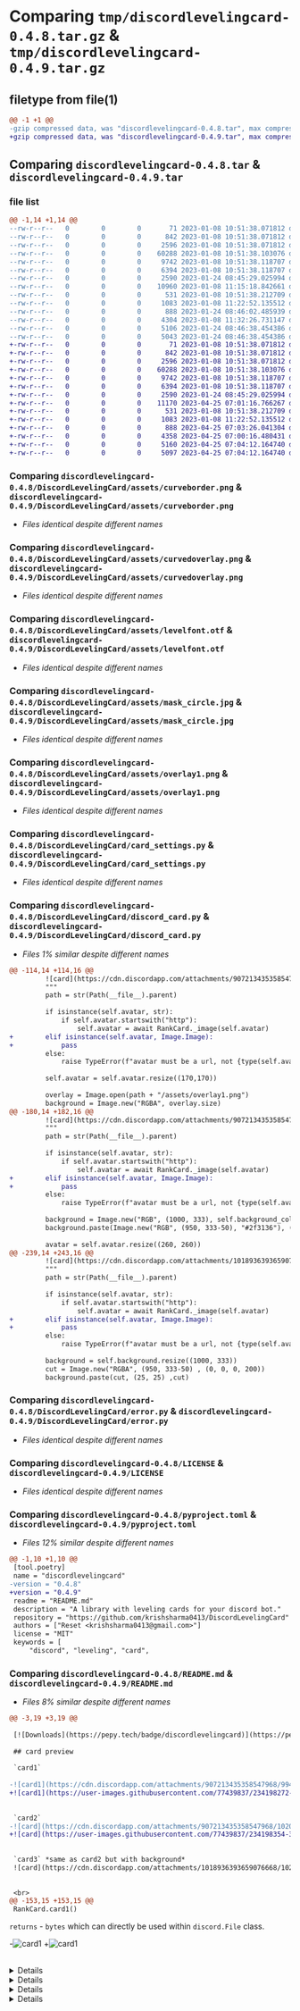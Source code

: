 # Comparing `tmp/discordlevelingcard-0.4.8.tar.gz` & `tmp/discordlevelingcard-0.4.9.tar.gz`

## filetype from file(1)

```diff
@@ -1 +1 @@
-gzip compressed data, was "discordlevelingcard-0.4.8.tar", max compression
+gzip compressed data, was "discordlevelingcard-0.4.9.tar", max compression
```

## Comparing `discordlevelingcard-0.4.8.tar` & `discordlevelingcard-0.4.9.tar`

### file list

```diff
@@ -1,14 +1,14 @@
--rw-r--r--   0        0        0       71 2023-01-08 10:51:38.071812 discordlevelingcard-0.4.8/DiscordLevelingCard/__init__.py
--rw-r--r--   0        0        0      842 2023-01-08 10:51:38.071812 discordlevelingcard-0.4.8/DiscordLevelingCard/assets/curveborder.png
--rw-r--r--   0        0        0     2596 2023-01-08 10:51:38.071812 discordlevelingcard-0.4.8/DiscordLevelingCard/assets/curvedoverlay.png
--rw-r--r--   0        0        0    60288 2023-01-08 10:51:38.103076 discordlevelingcard-0.4.8/DiscordLevelingCard/assets/levelfont.otf
--rw-r--r--   0        0        0     9742 2023-01-08 10:51:38.118707 discordlevelingcard-0.4.8/DiscordLevelingCard/assets/mask_circle.jpg
--rw-r--r--   0        0        0     6394 2023-01-08 10:51:38.118707 discordlevelingcard-0.4.8/DiscordLevelingCard/assets/overlay1.png
--rw-r--r--   0        0        0     2590 2023-01-24 08:45:29.025994 discordlevelingcard-0.4.8/DiscordLevelingCard/card_settings.py
--rw-r--r--   0        0        0    10960 2023-01-08 11:15:18.842661 discordlevelingcard-0.4.8/DiscordLevelingCard/discord_card.py
--rw-r--r--   0        0        0      531 2023-01-08 10:51:38.212709 discordlevelingcard-0.4.8/DiscordLevelingCard/error.py
--rw-r--r--   0        0        0     1083 2023-01-08 11:22:52.135512 discordlevelingcard-0.4.8/LICENSE
--rw-r--r--   0        0        0      888 2023-01-24 08:46:02.485939 discordlevelingcard-0.4.8/pyproject.toml
--rw-r--r--   0        0        0     4304 2023-01-08 11:32:26.731147 discordlevelingcard-0.4.8/README.md
--rw-r--r--   0        0        0     5106 2023-01-24 08:46:38.454386 discordlevelingcard-0.4.8/setup.py
--rw-r--r--   0        0        0     5043 2023-01-24 08:46:38.454386 discordlevelingcard-0.4.8/PKG-INFO
+-rw-r--r--   0        0        0       71 2023-01-08 10:51:38.071812 discordlevelingcard-0.4.9/DiscordLevelingCard/__init__.py
+-rw-r--r--   0        0        0      842 2023-01-08 10:51:38.071812 discordlevelingcard-0.4.9/DiscordLevelingCard/assets/curveborder.png
+-rw-r--r--   0        0        0     2596 2023-01-08 10:51:38.071812 discordlevelingcard-0.4.9/DiscordLevelingCard/assets/curvedoverlay.png
+-rw-r--r--   0        0        0    60288 2023-01-08 10:51:38.103076 discordlevelingcard-0.4.9/DiscordLevelingCard/assets/levelfont.otf
+-rw-r--r--   0        0        0     9742 2023-01-08 10:51:38.118707 discordlevelingcard-0.4.9/DiscordLevelingCard/assets/mask_circle.jpg
+-rw-r--r--   0        0        0     6394 2023-01-08 10:51:38.118707 discordlevelingcard-0.4.9/DiscordLevelingCard/assets/overlay1.png
+-rw-r--r--   0        0        0     2590 2023-01-24 08:45:29.025994 discordlevelingcard-0.4.9/DiscordLevelingCard/card_settings.py
+-rw-r--r--   0        0        0    11170 2023-04-25 07:01:16.766267 discordlevelingcard-0.4.9/DiscordLevelingCard/discord_card.py
+-rw-r--r--   0        0        0      531 2023-01-08 10:51:38.212709 discordlevelingcard-0.4.9/DiscordLevelingCard/error.py
+-rw-r--r--   0        0        0     1083 2023-01-08 11:22:52.135512 discordlevelingcard-0.4.9/LICENSE
+-rw-r--r--   0        0        0      888 2023-04-25 07:03:26.041304 discordlevelingcard-0.4.9/pyproject.toml
+-rw-r--r--   0        0        0     4358 2023-04-25 07:00:16.480431 discordlevelingcard-0.4.9/README.md
+-rw-r--r--   0        0        0     5160 2023-04-25 07:04:12.164740 discordlevelingcard-0.4.9/setup.py
+-rw-r--r--   0        0        0     5097 2023-04-25 07:04:12.164740 discordlevelingcard-0.4.9/PKG-INFO
```

### Comparing `discordlevelingcard-0.4.8/DiscordLevelingCard/assets/curveborder.png` & `discordlevelingcard-0.4.9/DiscordLevelingCard/assets/curveborder.png`

 * *Files identical despite different names*

### Comparing `discordlevelingcard-0.4.8/DiscordLevelingCard/assets/curvedoverlay.png` & `discordlevelingcard-0.4.9/DiscordLevelingCard/assets/curvedoverlay.png`

 * *Files identical despite different names*

### Comparing `discordlevelingcard-0.4.8/DiscordLevelingCard/assets/levelfont.otf` & `discordlevelingcard-0.4.9/DiscordLevelingCard/assets/levelfont.otf`

 * *Files identical despite different names*

### Comparing `discordlevelingcard-0.4.8/DiscordLevelingCard/assets/mask_circle.jpg` & `discordlevelingcard-0.4.9/DiscordLevelingCard/assets/mask_circle.jpg`

 * *Files identical despite different names*

### Comparing `discordlevelingcard-0.4.8/DiscordLevelingCard/assets/overlay1.png` & `discordlevelingcard-0.4.9/DiscordLevelingCard/assets/overlay1.png`

 * *Files identical despite different names*

### Comparing `discordlevelingcard-0.4.8/DiscordLevelingCard/card_settings.py` & `discordlevelingcard-0.4.9/DiscordLevelingCard/card_settings.py`

 * *Files identical despite different names*

### Comparing `discordlevelingcard-0.4.8/DiscordLevelingCard/discord_card.py` & `discordlevelingcard-0.4.9/DiscordLevelingCard/discord_card.py`

 * *Files 1% similar despite different names*

```diff
@@ -114,14 +114,16 @@
         ![card](https://cdn.discordapp.com/attachments/907213435358547968/1019966057294860328/final.png)
         """
         path = str(Path(__file__).parent)
 
         if isinstance(self.avatar, str):
             if self.avatar.startswith("http"):
                 self.avatar = await RankCard._image(self.avatar)
+        elif isinstance(self.avatar, Image.Image):
+            pass
         else:
             raise TypeError(f"avatar must be a url, not {type(self.avatar)}") 
 
         self.avatar = self.avatar.resize((170,170))
 
         overlay = Image.open(path + "/assets/overlay1.png")
         background = Image.new("RGBA", overlay.size)
@@ -180,14 +182,16 @@
         ![card](https://cdn.discordapp.com/attachments/907213435358547968/1020968412144480316/final.png)
         """
         path = str(Path(__file__).parent)
 
         if isinstance(self.avatar, str):
             if self.avatar.startswith("http"):
                 self.avatar = await RankCard._image(self.avatar)
+        elif isinstance(self.avatar, Image.Image):
+            pass
         else:
             raise TypeError(f"avatar must be a url, not {type(self.avatar)}") 
 
         background = Image.new("RGB", (1000, 333), self.background_color)
         background.paste(Image.new("RGB", (950, 333-50), "#2f3136"), (25, 25) )
 
         avatar = self.avatar.resize((260, 260))
@@ -239,14 +243,16 @@
         ![card](https://cdn.discordapp.com/attachments/1018936393659076668/1022149875544113172/rank.png)
         """
         path = str(Path(__file__).parent)
 
         if isinstance(self.avatar, str):
             if self.avatar.startswith("http"):
                 self.avatar = await RankCard._image(self.avatar)
+        elif isinstance(self.avatar, Image.Image):
+            pass
         else:
             raise TypeError(f"avatar must be a url, not {type(self.avatar)}") 
 
         background = self.background.resize((1000, 333))
         cut = Image.new("RGBA", (950, 333-50) , (0, 0, 0, 200))
         background.paste(cut, (25, 25) ,cut)
```

### Comparing `discordlevelingcard-0.4.8/DiscordLevelingCard/error.py` & `discordlevelingcard-0.4.9/DiscordLevelingCard/error.py`

 * *Files identical despite different names*

### Comparing `discordlevelingcard-0.4.8/LICENSE` & `discordlevelingcard-0.4.9/LICENSE`

 * *Files identical despite different names*

### Comparing `discordlevelingcard-0.4.8/pyproject.toml` & `discordlevelingcard-0.4.9/pyproject.toml`

 * *Files 12% similar despite different names*

```diff
@@ -1,10 +1,10 @@
 [tool.poetry]
 name = "discordlevelingcard"
-version = "0.4.8"
+version = "0.4.9"
 readme = "README.md"
 description = "A library with leveling cards for your discord bot."
 repository = "https://github.com/krishsharma0413/DiscordLevelingCard"
 authors = ["Reset <krishsharma0413@gmail.com>"]
 license = "MIT"
 keywords = [
     "discord", "leveling", "card",
```

### Comparing `discordlevelingcard-0.4.8/README.md` & `discordlevelingcard-0.4.9/README.md`

 * *Files 8% similar despite different names*

```diff
@@ -3,19 +3,19 @@
 
 [![Downloads](https://pepy.tech/badge/discordlevelingcard)](https://pepy.tech/project/discordlevelingcard)
 
 ## card preview
 
 `card1`
 
-![card1](https://cdn.discordapp.com/attachments/907213435358547968/994620579816681572/unknown.png)
+![card1](https://user-images.githubusercontent.com/77439837/234198272-3dcaabb0-0f38-4d51-9938-de4b0ad42123.png)
 
 
 `card2`
-![card](https://cdn.discordapp.com/attachments/907213435358547968/1020968412144480316/final.png)
+![card](https://user-images.githubusercontent.com/77439837/234198354-315e9420-9bd7-47bd-87ed-b21c3772646c.png)
 
 
 `card3` *same as card2 but with background*
 ![card](https://cdn.discordapp.com/attachments/1018936393659076668/1022149875544113172/rank.png)
 
 
 <br>
@@ -153,15 +153,15 @@
 RankCard.card1()
 ```
 
 `returns` - `bytes` which can directly be used within `discord.File` class.
 
 
 
-![card1](https://cdn.discordapp.com/attachments/907213435358547968/994620579816681572/unknown.png)
+![card1](https://user-images.githubusercontent.com/77439837/234198272-3dcaabb0-0f38-4d51-9938-de4b0ad42123.png)
 
 <br>
 
 </details>
 
 
 <details>
@@ -173,15 +173,15 @@
 RankCard.card2()
 ```
 
 `returns` - `bytes` which can directly be used within `discord.File` class.
 
 
 
-![card](https://cdn.discordapp.com/attachments/907213435358547968/1020968412144480316/final.png)
+![card](https://user-images.githubusercontent.com/77439837/234198354-315e9420-9bd7-47bd-87ed-b21c3772646c.png)
 
 <br>
 
 </details>
 
 
 <details>
```

### Comparing `discordlevelingcard-0.4.8/setup.py` & `discordlevelingcard-0.4.9/setup.py`

 * *Files 8% similar despite different names*

```diff
@@ -8,17 +8,17 @@
 {'': ['*'], 'DiscordLevelingCard': ['assets/*']}
 
 install_requires = \
 ['Pillow>=9.2.0,<10.0.0', 'aiohttp>=3.8.1,<4.0.0', 'requests>=2.28.1,<3.0.0']
 
 setup_kwargs = {
     'name': 'discordlevelingcard',
-    'version': '0.4.8',
+    'version': '0.4.9',
     'description': 'A library with leveling cards for your discord bot.',
-    'long_description': '# DiscordLevelingCard\nA library with Rank cards for your discord bot.\n\n[![Downloads](https://pepy.tech/badge/discordlevelingcard)](https://pepy.tech/project/discordlevelingcard)\n\n## card preview\n\n`card1`\n\n![card1](https://cdn.discordapp.com/attachments/907213435358547968/994620579816681572/unknown.png)\n\n\n`card2`\n![card](https://cdn.discordapp.com/attachments/907213435358547968/1020968412144480316/final.png)\n\n\n`card3` *same as card2 but with background*\n![card](https://cdn.discordapp.com/attachments/1018936393659076668/1022149875544113172/rank.png)\n\n\n<br>\n\n## installation\n\n`for pypi version`\n```sh\npip install discordlevelingcard\n```\n\n`for github developement version`\n```sh\npip install git+https://github.com/krishsharma0413/DiscordLevelingCard\n```\n\n## How To Use\n\nIf you don\'t provide `path` then the method will return `bytes` which can directly be used in discord.py/disnake/pycord/nextcord \'s `File class`.\n\n\n<br>\n\n\n## Example\n\n`since no path was provided, it returns bytes which can directly be used in discord.py and its fork\'s File class.`\n\n```py\nfrom disnake.ext import commands\nfrom DiscordLevelingCard import RankCard, Settings\nimport disnake\n\nclient = commands.Bot()\n# define background, bar_color, text_color at one place\ncard_settings = Settings(\n    background="url or path to background image",\n    text_color="white",\n    bar_color="#000000"\n)\n\n@client.slash_command(name="rank")\nasync def user_rank_card(ctx, user:disnake.Member):\n    await ctx.response.defer()\n    a = RankCard(\n        settings=card_settings,\n        avatar=user.display_avatar.url,\n        level=1,\n        current_exp=1,\n        max_exp=1,\n        username="cool username"\n    )\n    image = await a.card1()\n    await ctx.edit_original_message(file=disnake.File(image, filename="rank.png")) # providing filename is very important\n\n```\n\n<br>\n\n## Documentation\n\n\n<details>\n\n<summary> <span style="color:yellow">RankCard</span> class</summary>\n\n<br>\n\n`__init__` method\n\n```py\nRankCard(\n    settings: Settings,\n    avatar:str,\n    level:int,\n    current_exp:int,\n    max_exp:int,\n    username:str,\n    rank: Optional[int] = None\n)\n```\n\n- `settings` - Settings class from DiscordLevelingCard.\n\n- `avatar` - avatar image url.\n\n- `level` - level of the user.\n\n- `current_exp` - current exp of the user.\n\n- `max_exp` - max exp of the user.\n\n- `username` - username of the user.\n\n- `rank` - rank of the user. (optional)\n\n</details>\n\n<details>\n\n<summary> <span style="color:yellow">Settings</span> class</summary>\n\n<br>\n\n`__init__` method\n\n```py\nSettings(\n    background: Union[PathLike, BufferedIOBase, str],\n    bar_color: Optional[str] = \'white\',\n    text_color: Optional[str] = \'white\',\n    background_color: Optional[str]= "#36393f"\n\n)\n```\n\n- `background` - background image url or file-object in `rb` mode.\n  - `4:1` aspect ratio recommended.\n\n- `bar_color` - color of the bar [example: "white" or "#000000"]\n\n- `text_color` - color of the text [example: "white" or "#000000"]\n\n- `background_color` - color of the background [example: "white" or "#000000"]\n\n</details>\n\n\n<details>\n\n<summary> <span style="color:yellow">card1</span> method</summary>\n\n\n```py\nRankCard.card1()\n```\n\n`returns` - `bytes` which can directly be used within `discord.File` class.\n\n\n\n![card1](https://cdn.discordapp.com/attachments/907213435358547968/994620579816681572/unknown.png)\n\n<br>\n\n</details>\n\n\n<details>\n\n<summary> <span style="color:yellow">card2</span> method</summary>\n\n\n```py\nRankCard.card2()\n```\n\n`returns` - `bytes` which can directly be used within `discord.File` class.\n\n\n\n![card](https://cdn.discordapp.com/attachments/907213435358547968/1020968412144480316/final.png)\n\n<br>\n\n</details>\n\n\n<details>\n\n<summary> <span style="color:yellow">card3</span> method</summary>\n\n\n```py\nRankCard.card3()\n```\n\n`returns` - `bytes` which can directly be used within `discord.File` class.\n\n\n\n![card](https://cdn.discordapp.com/attachments/1018936393659076668/1022149875544113172/rank.png)\n\n<br>\n\n</details>\n\n<br><br>\nplease star the <a href="https://github.com/krishsharma0413/DiscordLevelingCard">repository</a> if you like it :D\n',
+    'long_description': '# DiscordLevelingCard\nA library with Rank cards for your discord bot.\n\n[![Downloads](https://pepy.tech/badge/discordlevelingcard)](https://pepy.tech/project/discordlevelingcard)\n\n## card preview\n\n`card1`\n\n![card1](https://user-images.githubusercontent.com/77439837/234198272-3dcaabb0-0f38-4d51-9938-de4b0ad42123.png)\n\n\n`card2`\n![card](https://user-images.githubusercontent.com/77439837/234198354-315e9420-9bd7-47bd-87ed-b21c3772646c.png)\n\n\n`card3` *same as card2 but with background*\n![card](https://cdn.discordapp.com/attachments/1018936393659076668/1022149875544113172/rank.png)\n\n\n<br>\n\n## installation\n\n`for pypi version`\n```sh\npip install discordlevelingcard\n```\n\n`for github developement version`\n```sh\npip install git+https://github.com/krishsharma0413/DiscordLevelingCard\n```\n\n## How To Use\n\nIf you don\'t provide `path` then the method will return `bytes` which can directly be used in discord.py/disnake/pycord/nextcord \'s `File class`.\n\n\n<br>\n\n\n## Example\n\n`since no path was provided, it returns bytes which can directly be used in discord.py and its fork\'s File class.`\n\n```py\nfrom disnake.ext import commands\nfrom DiscordLevelingCard import RankCard, Settings\nimport disnake\n\nclient = commands.Bot()\n# define background, bar_color, text_color at one place\ncard_settings = Settings(\n    background="url or path to background image",\n    text_color="white",\n    bar_color="#000000"\n)\n\n@client.slash_command(name="rank")\nasync def user_rank_card(ctx, user:disnake.Member):\n    await ctx.response.defer()\n    a = RankCard(\n        settings=card_settings,\n        avatar=user.display_avatar.url,\n        level=1,\n        current_exp=1,\n        max_exp=1,\n        username="cool username"\n    )\n    image = await a.card1()\n    await ctx.edit_original_message(file=disnake.File(image, filename="rank.png")) # providing filename is very important\n\n```\n\n<br>\n\n## Documentation\n\n\n<details>\n\n<summary> <span style="color:yellow">RankCard</span> class</summary>\n\n<br>\n\n`__init__` method\n\n```py\nRankCard(\n    settings: Settings,\n    avatar:str,\n    level:int,\n    current_exp:int,\n    max_exp:int,\n    username:str,\n    rank: Optional[int] = None\n)\n```\n\n- `settings` - Settings class from DiscordLevelingCard.\n\n- `avatar` - avatar image url.\n\n- `level` - level of the user.\n\n- `current_exp` - current exp of the user.\n\n- `max_exp` - max exp of the user.\n\n- `username` - username of the user.\n\n- `rank` - rank of the user. (optional)\n\n</details>\n\n<details>\n\n<summary> <span style="color:yellow">Settings</span> class</summary>\n\n<br>\n\n`__init__` method\n\n```py\nSettings(\n    background: Union[PathLike, BufferedIOBase, str],\n    bar_color: Optional[str] = \'white\',\n    text_color: Optional[str] = \'white\',\n    background_color: Optional[str]= "#36393f"\n\n)\n```\n\n- `background` - background image url or file-object in `rb` mode.\n  - `4:1` aspect ratio recommended.\n\n- `bar_color` - color of the bar [example: "white" or "#000000"]\n\n- `text_color` - color of the text [example: "white" or "#000000"]\n\n- `background_color` - color of the background [example: "white" or "#000000"]\n\n</details>\n\n\n<details>\n\n<summary> <span style="color:yellow">card1</span> method</summary>\n\n\n```py\nRankCard.card1()\n```\n\n`returns` - `bytes` which can directly be used within `discord.File` class.\n\n\n\n![card1](https://user-images.githubusercontent.com/77439837/234198272-3dcaabb0-0f38-4d51-9938-de4b0ad42123.png)\n\n<br>\n\n</details>\n\n\n<details>\n\n<summary> <span style="color:yellow">card2</span> method</summary>\n\n\n```py\nRankCard.card2()\n```\n\n`returns` - `bytes` which can directly be used within `discord.File` class.\n\n\n\n![card](https://user-images.githubusercontent.com/77439837/234198354-315e9420-9bd7-47bd-87ed-b21c3772646c.png)\n\n<br>\n\n</details>\n\n\n<details>\n\n<summary> <span style="color:yellow">card3</span> method</summary>\n\n\n```py\nRankCard.card3()\n```\n\n`returns` - `bytes` which can directly be used within `discord.File` class.\n\n\n\n![card](https://cdn.discordapp.com/attachments/1018936393659076668/1022149875544113172/rank.png)\n\n<br>\n\n</details>\n\n<br><br>\nplease star the <a href="https://github.com/krishsharma0413/DiscordLevelingCard">repository</a> if you like it :D\n',
     'author': 'Reset',
     'author_email': 'krishsharma0413@gmail.com',
     'maintainer': None,
     'maintainer_email': None,
     'url': 'https://github.com/krishsharma0413/DiscordLevelingCard',
     'packages': packages,
     'package_data': package_data,
```

### Comparing `discordlevelingcard-0.4.8/PKG-INFO` & `discordlevelingcard-0.4.9/PKG-INFO`

 * *Files 15% similar despite different names*

```diff
@@ -1,10 +1,10 @@
 Metadata-Version: 2.1
 Name: discordlevelingcard
-Version: 0.4.8
+Version: 0.4.9
 Summary: A library with leveling cards for your discord bot.
 Home-page: https://github.com/krishsharma0413/DiscordLevelingCard
 License: MIT
 Keywords: discord,leveling,card,image,discord.py,disnake,nextcord,rank,ranking,level,discord-bot,bot,discord-leveling,level-card,discord-leveling-card,discord-rank-card
 Author: Reset
 Author-email: krishsharma0413@gmail.com
 Requires-Python: >=3.8,<4
@@ -24,19 +24,19 @@
 
 [![Downloads](https://pepy.tech/badge/discordlevelingcard)](https://pepy.tech/project/discordlevelingcard)
 
 ## card preview
 
 `card1`
 
-![card1](https://cdn.discordapp.com/attachments/907213435358547968/994620579816681572/unknown.png)
+![card1](https://user-images.githubusercontent.com/77439837/234198272-3dcaabb0-0f38-4d51-9938-de4b0ad42123.png)
 
 
 `card2`
-![card](https://cdn.discordapp.com/attachments/907213435358547968/1020968412144480316/final.png)
+![card](https://user-images.githubusercontent.com/77439837/234198354-315e9420-9bd7-47bd-87ed-b21c3772646c.png)
 
 
 `card3` *same as card2 but with background*
 ![card](https://cdn.discordapp.com/attachments/1018936393659076668/1022149875544113172/rank.png)
 
 
 <br>
@@ -174,15 +174,15 @@
 RankCard.card1()
 ```
 
 `returns` - `bytes` which can directly be used within `discord.File` class.
 
 
 
-![card1](https://cdn.discordapp.com/attachments/907213435358547968/994620579816681572/unknown.png)
+![card1](https://user-images.githubusercontent.com/77439837/234198272-3dcaabb0-0f38-4d51-9938-de4b0ad42123.png)
 
 <br>
 
 </details>
 
 
 <details>
@@ -194,15 +194,15 @@
 RankCard.card2()
 ```
 
 `returns` - `bytes` which can directly be used within `discord.File` class.
 
 
 
-![card](https://cdn.discordapp.com/attachments/907213435358547968/1020968412144480316/final.png)
+![card](https://user-images.githubusercontent.com/77439837/234198354-315e9420-9bd7-47bd-87ed-b21c3772646c.png)
 
 <br>
 
 </details>
 
 
 <details>
```

